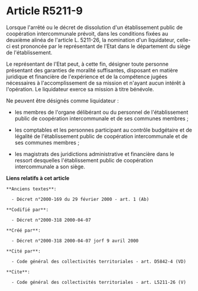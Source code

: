 # Article R5211-9

Lorsque l'arrêté ou le décret de dissolution d'un établissement public de coopération intercommunale prévoit, dans les
conditions fixées au deuxième alinéa de l'article L. 5211-26, la nomination d'un liquidateur, celle-ci est prononcée par le
représentant de l'Etat dans le département du siège de l'établissement. 

Le représentant de l'Etat peut, à cette fin, désigner toute personne présentant des garanties de moralité suffisantes,
disposant en matière juridique et financière de l'expérience et de la compétence jugées nécessaires à l'accomplissement de sa
mission et n'ayant aucun intérêt à l'opération. Le liquidateur exerce sa mission à titre bénévole. 

Ne peuvent être désignés comme liquidateur :

- les membres de l'organe délibérant ou du personnel de l'établissement public de coopération intercommunale et de ses
communes membres ;

- les comptables et les personnes participant au contrôle budgétaire et de légalité de l'établissement public de coopération
intercommunale et de ses communes membres ;

- les magistrats des juridictions administrative et financière dans le ressort desquelles l'établissement public de
coopération intercommunale a son siège.

**Liens relatifs à cet article**

	**Anciens textes**:

	  - Décret n°2000-169 du 29 février 2000 - art. 1 (Ab)

	**Codifié par**:

	  - Décret n°2000-318 2000-04-07

	**Créé par**:

	  - Décret n°2000-318 2000-04-07 jorf 9 avril 2000

	**Cité par**:

	  - Code général des collectivités territoriales - art. D5842-4 (VD)

	**Cite**:

	  - Code général des collectivités territoriales - art. L5211-26 (V)
